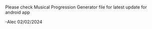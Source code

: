 Please check Musical Progression Generator file for latest update for android app

-Alec 02/02/2024
